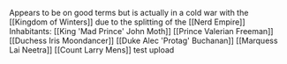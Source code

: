 Appears to be on good terms but is actually in a cold war with the [[Kingdom of Winters]] due to the splitting of the [[Nerd Empire]]
Inhabitants:
[[King 'Mad Prince' John Moth]]
[[Prince Valerian Freeman]]
[[Duchess Iris Moondancer]]
[[Duke Alec 'Protag' Buchanan]]
[[Marquess Lai Neetra]]
[[Count Larry Mens]]
test upload